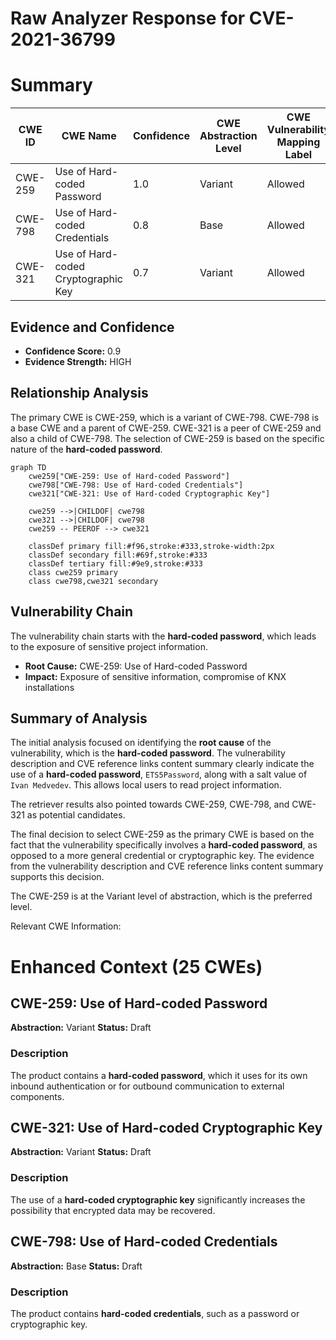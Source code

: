 # Raw Analyzer Response for CVE-2021-36799

# Summary
| CWE ID | CWE Name | Confidence | CWE Abstraction Level | CWE Vulnerability Mapping Label | CWE-Vulnerability Mapping Notes |
|---|---|---|---|---|---|
| CWE-259 | Use of Hard-coded Password | 1.0 | Variant | Allowed | Primary CWE |
| CWE-798 | Use of Hard-coded Credentials | 0.8 | Base | Allowed | Secondary Candidate |
| CWE-321 | Use of Hard-coded Cryptographic Key | 0.7 | Variant | Allowed | Secondary Candidate |

## Evidence and Confidence

*   **Confidence Score:** 0.9
*   **Evidence Strength:** HIGH

## Relationship Analysis
The primary CWE is CWE-259, which is a variant of CWE-798. CWE-798 is a base CWE and a parent of CWE-259. CWE-321 is a peer of CWE-259 and also a child of CWE-798. The selection of CWE-259 is based on the specific nature of the **hard-coded password**.

```mermaid
graph TD
    cwe259["CWE-259: Use of Hard-coded Password"]
    cwe798["CWE-798: Use of Hard-coded Credentials"]
    cwe321["CWE-321: Use of Hard-coded Cryptographic Key"]
    
    cwe259 -->|CHILDOF| cwe798
    cwe321 -->|CHILDOF| cwe798
    cwe259 -- PEEROF --> cwe321
    
    classDef primary fill:#f96,stroke:#333,stroke-width:2px
    classDef secondary fill:#69f,stroke:#333
    classDef tertiary fill:#9e9,stroke:#333
    class cwe259 primary
    class cwe798,cwe321 secondary
```

## Vulnerability Chain
The vulnerability chain starts with the **hard-coded password**, which leads to the exposure of sensitive project information.
  - **Root Cause:** CWE-259: Use of Hard-coded Password
  - **Impact:** Exposure of sensitive information, compromise of KNX installations

## Summary of Analysis
The initial analysis focused on identifying the **root cause** of the vulnerability, which is the **hard-coded password**. The vulnerability description and CVE reference links content summary clearly indicate the use of a **hard-coded password**, `ETS5Password`, along with a salt value of `Ivan Medvedev`. This allows local users to read project information.

The retriever results also pointed towards CWE-259, CWE-798, and CWE-321 as potential candidates.

The final decision to select CWE-259 as the primary CWE is based on the fact that the vulnerability specifically involves a **hard-coded password**, as opposed to a more general credential or cryptographic key. The evidence from the vulnerability description and CVE reference links content summary supports this decision.

The CWE-259 is at the Variant level of abstraction, which is the preferred level.

Relevant CWE Information:

# Enhanced Context (25 CWEs)

## CWE-259: Use of Hard-coded Password
**Abstraction:** Variant
**Status:** Draft

### Description
The product contains a **hard-coded password**, which it uses for its own inbound authentication or for outbound communication to external components.

## CWE-321: Use of Hard-coded Cryptographic Key
**Abstraction:** Variant
**Status:** Draft

### Description
The use of a **hard-coded cryptographic key** significantly increases the possibility that encrypted data may be recovered.

## CWE-798: Use of Hard-coded Credentials
**Abstraction:** Base
**Status:** Draft

### Description
The product contains **hard-coded credentials**, such as a password or cryptographic key.
